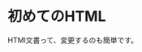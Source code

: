 <HTML>
<HEAD>
<TITLE>練習その1</TITLE>
</HEAD>
<body>
<h1>初めてのHTML</h1>
HTMl文書って、変更するのも簡単です。
</body>
</HTML>
